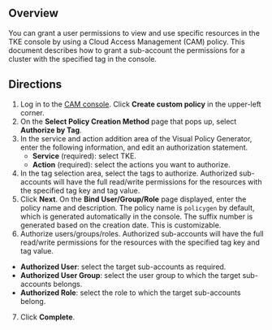 ## Overview

You can grant a user permissions to view and use specific resources in the TKE console by using a Cloud Access Management (CAM) policy. This document describes how to grant a sub-account the permissions for a cluster with the specified tag in the console.


## Directions
1. Log in to the [CAM console](https://console.cloud.tencent.com/cam/policy). Click **Create custom policy** in the upper-left corner.
2. On the **Select Policy Creation Method** page that pops up, select **Authorize by Tag**.
3. In the service and action addition area of the Visual Policy Generator, enter the following information, and edit an authorization statement.
	- **Service** (required): select TKE.
	- **Action** (required): select the actions you want to authorize.
4. In the tag selection area, select the tags to authorize. Authorized sub-accounts will have the full read/write permissions for the resources with the specified tag key and tag value.
5. Click **Next**. On the **Bind User/Group/Role** page displayed, enter the policy name and description. The policy name is `policygen` by default, which is generated automatically in the console. The suffix number is generated based on the creation date. This is customizable.
6. Authorize users/groups/roles. Authorized sub-accounts will have the full read/write permissions for the resources with the specified tag key and tag value.
 - **Authorized User**: select the target sub-accounts as required.
 - **Authorized User Group**: select the user group to which the target sub-accounts belongs.
 - **Authorized Role**: select the role to which the target sub-accounts belong.
7. Click **Complete**.
